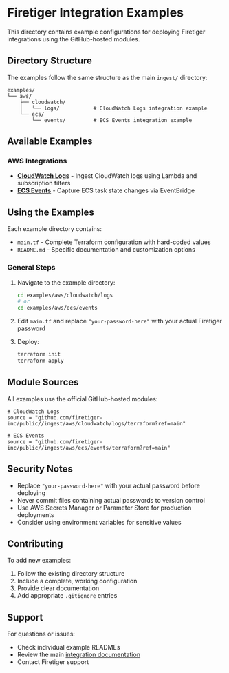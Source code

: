 # Firetiger Integration Examples

This directory contains example configurations for deploying Firetiger integrations using the GitHub-hosted modules.

## Directory Structure

The examples follow the same structure as the main `ingest/` directory:

```
examples/
└── aws/
    ├── cloudwatch/
    │   └── logs/           # CloudWatch Logs integration example
    └── ecs/
        └── events/         # ECS Events integration example
```

## Available Examples

### AWS Integrations

- **[CloudWatch Logs](aws/cloudwatch/logs/)** - Ingest CloudWatch logs using Lambda and subscription filters
- **[ECS Events](aws/ecs/events/)** - Capture ECS task state changes via EventBridge

## Using the Examples

Each example directory contains:
- `main.tf` - Complete Terraform configuration with hard-coded values
- `README.md` - Specific documentation and customization options

### General Steps

1. Navigate to the example directory:
   ```bash
   cd examples/aws/cloudwatch/logs
   # or
   cd examples/aws/ecs/events
   ```

2. Edit `main.tf` and replace `"your-password-here"` with your actual Firetiger password

3. Deploy:
   ```bash
   terraform init
   terraform apply
   ```

## Module Sources

All examples use the official GitHub-hosted modules:

```hcl
# CloudWatch Logs
source = "github.com/firetiger-inc/public//ingest/aws/cloudwatch/logs/terraform?ref=main"

# ECS Events
source = "github.com/firetiger-inc/public//ingest/aws/ecs/events/terraform?ref=main"
```

## Security Notes

- Replace `"your-password-here"` with your actual password before deploying
- Never commit files containing actual passwords to version control
- Use AWS Secrets Manager or Parameter Store for production deployments
- Consider using environment variables for sensitive values

## Contributing

To add new examples:
1. Follow the existing directory structure
2. Include a complete, working configuration
3. Provide clear documentation
4. Add appropriate `.gitignore` entries

## Support

For questions or issues:
- Check individual example READMEs
- Review the main [integration documentation](/ingest/)
- Contact Firetiger support